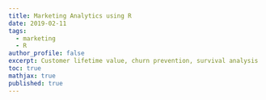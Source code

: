 ```yaml
---
title: Marketing Analytics using R
date: 2019-02-11
tags:
  - marketing
  - R
author_profile: false
excerpt: Customer lifetime value, churn prevention, survival analysis
toc: true
mathjax: true
published: true
---
```


